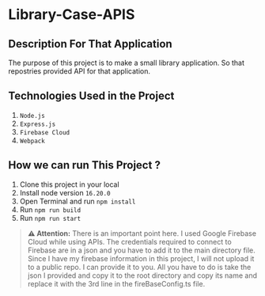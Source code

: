 # Library-Case-APIS

## Description For That Application

The purpose of this project is to make a small library application. So that repostries provided API for that application.

## Technologies Used in the Project

1. `Node.js`
2. `Express.js`
3. `Firebase Cloud`
4. `Webpack`

## How we can run This Project ? 

1. Clone this project in your local
2. Install node version `16.20.0`
3. Open Terminal and run `npm install`
4. Run `npm run build`
5. Run `npm run start`

> **⚠️ Attention:** There is an important point here. I used Google Firebase Cloud while using APIs. The credentials required to connect to Firebase are in a json and you have to add it to the main directory file. Since I have my firebase information in this project, I will not upload it to a public repo. I can provide it to you. All you have to do is take the json I provided and copy it to the root directory and copy its name and replace it with the 3rd line in the fireBaseConfig.ts file.

